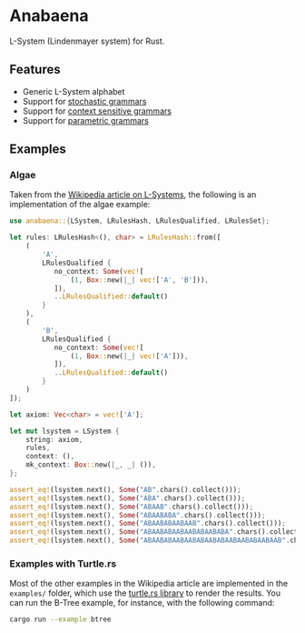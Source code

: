 Anabaena
==========

L-System (Lindenmayer system) for Rust.

## Features

- Generic L-System alphabet
- Support for [stochastic grammars](https://en.wikipedia.org/wiki/L-system#Stochastic_grammars)
- Support for [context sensitive grammars](https://en.wikipedia.org/wiki/L-system#Context_sensitive_grammars)
- Support for [parametric grammars](https://en.wikipedia.org/wiki/L-system#Parametric_grammars)

## Examples

### Algae

Taken from the [Wikipedia article on L-Systems](https://en.wikipedia.org/wiki/L-system#Example_1:_Algae),
the following is an implementation of the algae example:

```rust
use anabaena::{LSystem, LRulesHash, LRulesQualified, LRulesSet};

let rules: LRulesHash<(), char> = LRulesHash::from([
    (
        'A',
        LRulesQualified {
           no_context: Some(vec![
               (1, Box::new(|_| vec!['A', 'B'])),
           ]),
           ..LRulesQualified::default()
        }
    ),
    (
        'B',
        LRulesQualified {
           no_context: Some(vec![
               (1, Box::new(|_| vec!['A'])),
           ]),
           ..LRulesQualified::default()
        }
    )
]);

let axiom: Vec<char> = vec!['A'];

let mut lsystem = LSystem {
    string: axiom,
    rules,
    context: (),
    mk_context: Box::new(|_, _| ()),
};

assert_eq!(lsystem.next(), Some("AB".chars().collect()));
assert_eq!(lsystem.next(), Some("ABA".chars().collect()));
assert_eq!(lsystem.next(), Some("ABAAB".chars().collect()));
assert_eq!(lsystem.next(), Some("ABAABABA".chars().collect()));
assert_eq!(lsystem.next(), Some("ABAABABAABAAB".chars().collect()));
assert_eq!(lsystem.next(), Some("ABAABABAABAABABAABABA".chars().collect()));
assert_eq!(lsystem.next(), Some("ABAABABAABAABABAABABAABAABABAABAAB".chars().collect()));
```

### Examples with Turtle.rs

Most of the other examples in the Wikipedia article are implemented in the `examples/` folder, which
use the [turtle.rs library](https://turtle.rs/) to render the results. You can run the B-Tree example,
for instance, with the following command:

```bash
cargo run --example btree
```
